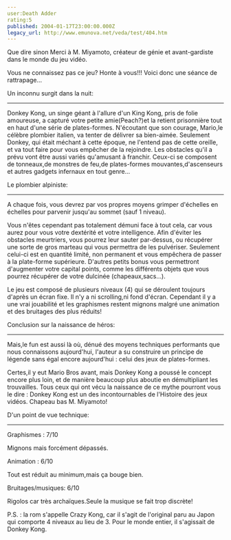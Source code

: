 ```yaml
---
user:Death Adder
rating:5
published: 2004-01-17T23:00:00.000Z
legacy_url: http://www.emunova.net/veda/test/404.htm
---
```

Que dire sinon Merci à M. Miyamoto, créateur de génie et avant-gardiste dans le monde du jeu vidéo.  

Vous ne connaissez pas ce jeu? Honte à vous!!! Voici donc une séance de rattrapage...  

  

  

Un inconnu surgit dans la nuit:  

--------------------------------------  

Donkey Kong, un singe géant à l'allure d'un King Kong, pris de folie amoureuse, a capturé votre petite amie(Peach?)et la retient prisonnière tout en haut d'une série de plates-formes. N'écoutant que son courage, Mario,le célèbre plombier italien, va tenter de délivrer sa bien-aimée. Seulement Donkey, qui était méchant à cette époque, ne l'entend pas de cette oreille, et va tout faire pour vous empêcher de la rejoindre. Les obstacles qu'il a prévu vont être aussi variés qu'amusant à franchir. Ceux-ci se composent de tonneaux,de monstres de feu,de plates-formes mouvantes,d'ascenseurs et autres gadgets infernaux en tout genre...  

  

  

Le plombier alpiniste:  

---------------------------  

A chaque fois, vous devrez par vos propres moyens grimper d'échelles en échelles pour parvenir jusqu'au sommet (sauf 1 niveau).  

Vous n'êtes cependant pas totalement démuni face à tout cela, car vous aurez pour vous votre dextérité et votre intelligence. Afin d'éviter les obstacles meurtriers, vous pourrez leur sauter par-dessus, ou récupérer une sorte de gros marteau qui vous permettra de les pulvériser. Seulement celui-ci est en quantité limité, non permanent et vous empêchera de passer à la plate-forme supérieure. D'autres petits bonus vous permettront d'augmenter votre capital points, comme les différents objets que vous pourrez récupérer de votre dulcinée (chapeaux,sacs...).  

Le jeu est composé de plusieurs niveaux (4) qui se déroulent toujours d'après un écran fixe. Il n'y a ni scrolling,ni fond d'écran. Cependant il y a une vrai jouabilité et les graphismes restent mignons malgré une animation et des bruitages des plus réduits!  

  

  

Conclusion sur la naissance de héros:  

----------------------------------------------  

Mais,le fun est aussi là où, dénué des moyens techniques performants que nous connaissons aujourd'hui, l'auteur a su construire un principe de légende sans égal encore aujourd'hui : celui des jeux de plates-formes.  

Certes,il y eut Mario Bros avant, mais Donkey Kong a poussé le concept encore plus loin, et de manière beaucoup plus aboutie en démultipliant les trouvailles. Tous ceux qui ont vécu la naissance de ce mythe pourront vous le dire : Donkey Kong est un des incontournables de l'Histoire des jeux vidéos. Chapeau bas M. Miyamoto!  

  

  

D'un point de vue technique:  

-----------------------------------  

Graphismes : 7/10  

Mignons mais forcément dépassés.  

  

Animation : 6/10  

Tout est réduit au minimum,mais ça bouge bien.  

  

Bruitages/musiques: 6/10  

Rigolos car très archaïques.Seule la musique se fait trop discrète!  

  

P.S. : la rom s'appelle Crazy Kong, car il s'agit de l'original paru au Japon qui comporte 4 niveaux au lieu de 3\. Pour le monde entier, il s'agissait de Donkey Kong.
